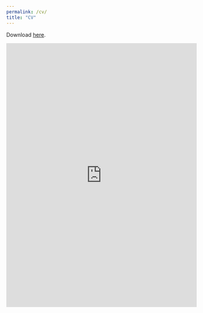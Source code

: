 ```yaml
---
permalink: /cv/
title: "CV"
---
```


Download [here](https://github.com/ReskiRao/reskihasan.github.io/blob/main/assets/files/CV.pdf). <br/>


[//]: # (<iframe src="http://docs.google.com/gview?url=https://github.com/ReskiRao/reskihasan.github.io/blob/main/assets/files/CV.pdf&embedded=true" style="width:718px; height:700px;" frameborder="0"></iframe>)

<iframe src="https://docs.google.com/gview?url=https://github.com/ReskiRao/reskihasan.github.io/blob/main/assets/files/CV.pdf&embedded=true" style="width:100%; height:700px" frameborder="0"></iframe>
